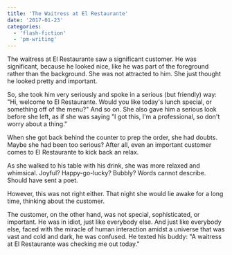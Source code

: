 ```yaml
---
title: 'The Waitress at El Restaurante'
date: '2017-01-23'
categories:
  - 'flash-fiction'
  - 'pm-writing'
---
```


The waitress at El Restaurante saw a significant customer. He was significant,
because he looked nice, like he was part of the foreground rather than the
background. She was not attracted to him. She just thought he looked pretty and
important.

So, she took him very seriously and spoke in a serious (but friendly) way: "Hi,
welcome to El Restaurante. Would you like today's lunch special, or something
off of the menu?" And so on. She also gave him a serious look before she left,
as if she was saying "I got this, I'm a professional, so don't worry about a
thing."

When she got back behind the counter to prep the order, she had doubts. Maybe
she had been too serious? After all, even an important customer comes to El
Restaurante to kick back an relax.

As she walked to his table with his drink, she was more relaxed and whimsical.
Joyful? Happy-go-lucky? Bubbly? Words cannot describe. Should have sent a poet.

However, this was not right either. That night she would lie awake for a long
time, thinking about the customer.

The customer, on the other hand, was not special, sophisticated, or important.
He was in idiot, just like everybody else. And just like everybody else, faced
with the miracle of human interaction amidst a universe that was vast and cold
and dark, he was confused. He texted his buddy: "A waitress at El Restaurante
was checking me out today."
